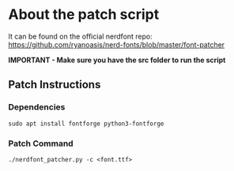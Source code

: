 # About the patch script

It can be found on the official nerdfont repo: <https://github.com/ryanoasis/nerd-fonts/blob/master/font-patcher>

<!-- markdownlint-disable-next-line -->
**IMPORTANT - Make sure you have the src folder to run the script**

## Patch Instructions

### Dependencies

```shell
sudo apt install fontforge python3-fontforge
```

### Patch Command

```shell
./nerdfont_patcher.py -c <font.ttf>
```
